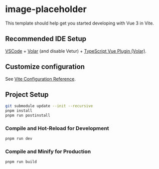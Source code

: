 # image-placeholder

This template should help get you started developing with Vue 3 in Vite.

## Recommended IDE Setup

[VSCode](https://code.visualstudio.com/) + [Volar](https://marketplace.visualstudio.com/items?itemName=Vue.volar) (and disable Vetur) + [TypeScript Vue Plugin (Volar)](https://marketplace.visualstudio.com/items?itemName=Vue.vscode-typescript-vue-plugin).

## Customize configuration

See [Vite Configuration Reference](https://vitejs.dev/config/).

## Project Setup

```sh
git submodule update --init --recursive
pnpm install
pnpm run postinstall
```

### Compile and Hot-Reload for Development

```sh
pnpm run dev
```

### Compile and Minify for Production

```sh
pnpm run build
```
